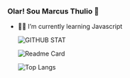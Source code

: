 ### Olar! Sou Marcus Thulio 🤙

- 🐱‍👤 I’m currently learning Javascript


  ![GITHUB STAT](https://github-readme-stats.vercel.app/api?username=Namelessafk&hide=contribs&count_private=true&show_icons=true&theme=ocean_dark&custom_title=Marcus_Thulio_Status🤖)
  
  ![Readme Card](https://github-readme-stats.vercel.app/api/pin/?username=Namelessafk&repo=Namelessafk&show_owner=true&theme=ocean_dark&show_icons=true)
  
  ![Top Langs](https://github-readme-stats.vercel.app/api/top-langs/?username=Namelessafk&theme=ocean_dark&layout=compact)

